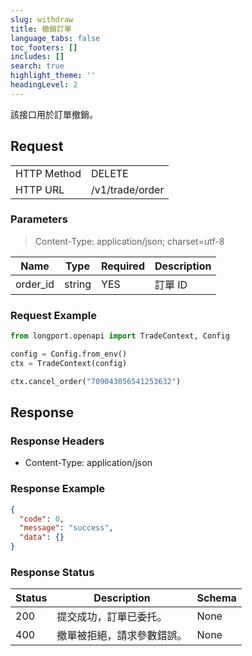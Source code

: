 ```yaml
---
slug: withdraw
title: 撤銷訂單
language_tabs: false
toc_footers: []
includes: []
search: true
highlight_theme: ''
headingLevel: 2
---
```


該接口用於訂單撤銷。

<SDKLinks module="trade" klass="TradeContext" method="cancel_order" />

## Request

<table className="http-basic">
<tbody>
<tr><td className="http-basic-key">HTTP Method</td><td>DELETE</td></tr>
<tr><td className="http-basic-key">HTTP URL</td><td>/v1/trade/order </td></tr>
</tbody>
</table>

### Parameters

> Content-Type: application/json; charset=utf-8

| Name     | Type   | Required | Description |
| -------- | ------ | -------- | ----------- |
| order_id | string | YES      | 訂單 ID     |

### Request Example

```python
from longport.openapi import TradeContext, Config

config = Config.from_env()
ctx = TradeContext(config)

ctx.cancel_order("709043056541253632")
```

## Response

### Response Headers

- Content-Type: application/json

### Response Example

```json
{
  "code": 0,
  "message": "success",
  "data": {}
}
```

### Response Status

| Status | Description                | Schema |
| ------ | -------------------------- | ------ |
| 200    | 提交成功，訂單已委托。     | None   |
| 400    | 撤單被拒絕，請求參數錯誤。 | None   |

<aside className="success">
</aside>
